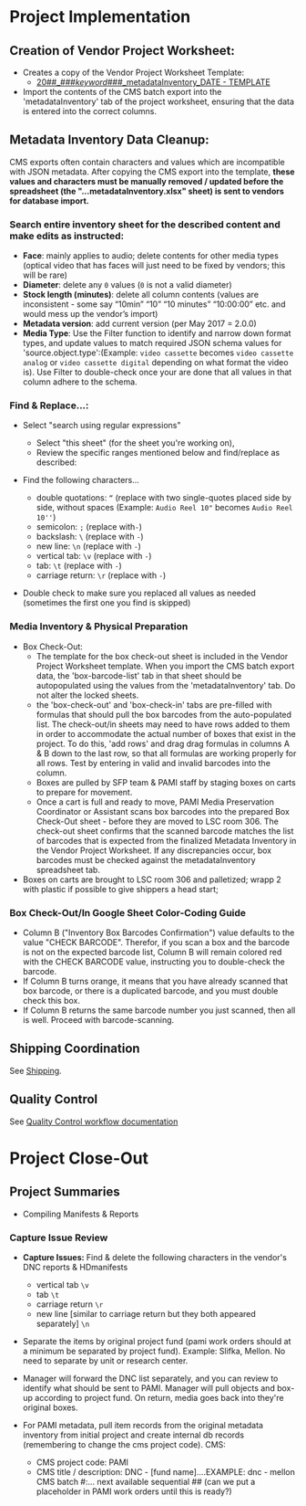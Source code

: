 # Project Implementation
## Creation of Vendor Project Worksheet:
* Creates a copy of the Vendor Project Worksheet Template:
  * [20##_###_keyword_###_metadataInventory_DATE - TEMPLATE](https://docs.google.com/spreadsheets/d/1IaWGYeKfHa6YcWiHXGkfQ1wMFL8oqu6SmpeKbPMjZV4/edit?usp=sharing)
* Import the contents of the CMS batch export into the 'metadataInventory' tab of the project worksheet, ensuring that the data is entered into the correct columns.

## Metadata Inventory Data Cleanup:
CMS exports often contain characters and values which are incompatible with JSON metadata. After copying the CMS export into the template, **these values and characters must be manually removed / updated before the spreadsheet (the "...metadataInventory.xlsx" sheet) is sent to vendors for database import.**

### Search entire inventory sheet for the described content and make edits as instructed:
* **Face**: mainly applies to audio; delete contents for other media types (optical video that has faces will just need to be fixed by vendors; this will be rare)
* **Diameter**: delete any ```0``` values (```0``` is not a valid diameter)
* **Stock length (minutes)**: delete all column contents (values are inconsistent - some say “10min” “10” “10 minutes” “10:00:00” etc. and would mess up the vendor’s import)
* **Metadata version**: add current version (per May 2017 = 2.0.0)
* **Media Type**: Use the Filter function to identify and narrow down format types, and update values to match required JSON schema values for 'source.object.type':(Example: ```video cassette``` becomes ```video cassette analog``` or ```video cassette digital``` depending on what format the video is). Use Filter to double-check once your are done that all values in that column adhere to the schema.
### Find & Replace...:
* Select "search using regular expressions"
  * Select "this sheet" (for the sheet you're working on),
  * Review the specific ranges mentioned below and find/replace as described:
* Find the following characters...
  * double quotations: ```“``` (replace with two single-quotes placed side by side, without spaces (Example: ```Audio Reel 10"``` becomes ```Audio Reel 10''```)
  * semicolon: ```;``` (replace with```-```)
  * backslash: ```\``` (replace with ```-```)
  * new line: ```\n``` (replace with ```-```)
  * vertical tab: ```\v``` (replace with ```-```)
  * tab: ```\t``` (replace with ```-```)
  * carriage return: ```\r``` (replace with ```-```)

* Double check to make sure you replaced all values as needed (sometimes the first one you find is skipped)

### Media Inventory & Physical Preparation
* Box Check-Out:
  * The template for the box check-out sheet is included in the Vendor Project Worksheet template. When you import the CMS batch export data, the 'box-barcode-list' tab in that sheet should be autopopulated using the values from the 'metadataInventory' tab. Do not alter the locked sheets.
  * the 'box-check-out' and 'box-check-in' tabs are pre-filled with formulas that should pull the box barcodes from the auto-populated list. The check-out/in sheets may need to have rows added to them in order to accommodate the actual number of boxes that exist in the project. To do this, 'add rows' and drag drag formulas in columns A & B down to the last row, so that all formulas are working properly for all rows. Test by entering in valid and invalid barcodes into the column.
  * Boxes are pulled by SFP team & PAMI staff by staging boxes on carts to prepare for movement.
  * Once a cart is full and ready to move, PAMI Media Preservation Coordinator or Assistant scans box barcodes into the prepared Box Check-Out sheet - before they are moved to LSC room 306. The check-out sheet confirms that the scanned barcode matches the list of barcodes that is expected from the finalized Metadata Inventory in the Vendor Project Worksheet. If any discrepancies occur, box barcodes must be checked against the metadataInventory spreadsheet tab.
* Boxes on carts are brought to LSC room 306 and palletized; wrapp 2 with plastic if possible to give shippers a head start;


### Box Check-Out/In Google Sheet Color-Coding Guide
* Column B ("Inventory Box Barcodes Confirmation") value defaults to the value "CHECK BARCODE". Therefor, if you scan a box and the barcode is not on the expected barcode list, Column B will remain colored red with the CHECK BARCODE value, instructing you to double-check the barcode.
* If Column B turns orange, it means that you have already scanned that box barcode, or there is a duplicated barcode, and you must double check this box.
* If Column B returns the same barcode number you just scanned, then all is well. Proceed with barcode-scanning.

## Shipping Coordination
See [Shipping](shipping).

## Quality Control
See [Quality Control workflow documentation](quality-control)

# Project Close-Out
## Project Summaries
* Compiling Manifests & Reports

### Capture Issue Review
* **Capture Issues:** Find & delete the following characters in the vendor's DNC reports & HDmanifests
  - vertical tab ```\v```
  - tab ```\t```
  - carriage return ```\r```
  - new line [similar to carriage return but they both appeared separately] ```\n```

* Separate the items by original project fund (pami work orders should at a minimum be separated by project fund). Example: Slifka, Mellon. No need to separate by unit or research center.
* Manager will forward the DNC list separately, and you can review to identify what should be sent to PAMI. Manager will pull objects and box-up according to project fund. On return, media goes back into they're original boxes.
* For PAMI metadata, pull  item records from the original metadata inventory from initial project and create internal db records (remembering to change the cms project code).
  CMS:
  * CMS project code: PAMI
  * CMS title / description: DNC - [fund name]....EXAMPLE: dnc - mellon
  CMS batch #:... next available sequential ## (can we put a placeholder in PAMI work orders until this is ready?)
